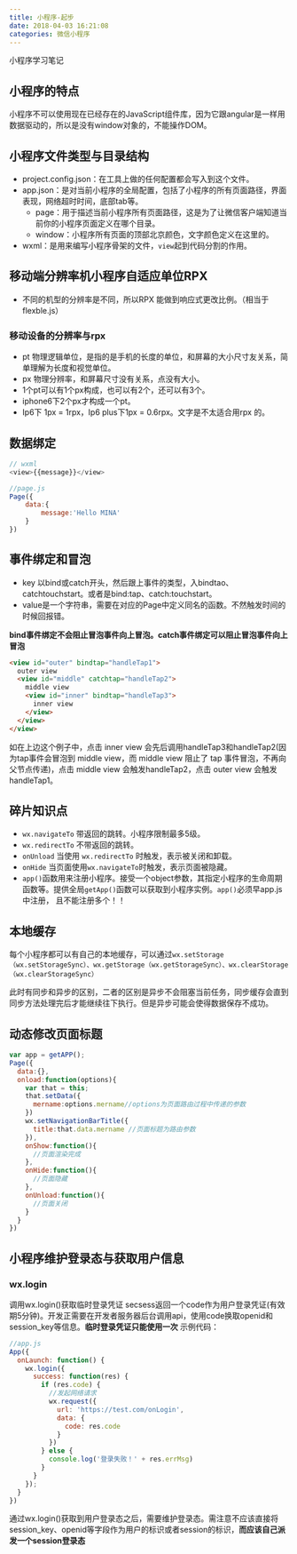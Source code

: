 ```yaml
---
title: 小程序-起步
date: 2018-04-03 16:21:08
categories: 微信小程序
---
```

小程序学习笔记

<!--more-->

## 小程序的特点

小程序不可以使用现在已经存在的JavaScript组件库，因为它跟angular是一样用数据驱动的，所以是没有window对象的，不能操作DOM。

## 小程序文件类型与目录结构
- project.config.json：在工具上做的任何配置都会写入到这个文件。
- app.json：是对当前小程序的全局配置，包括了小程序的所有页面路径，界面表现，网络超时时间，底部tab等。
    - page：用于描述当前小程序所有页面路径，这是为了让微信客户端知道当前你的小程序页面定义在哪个目录。
    - window：小程序所有页面的顶部北京颜色，文字颜色定义在这里的。
- wxml：是用来编写小程序骨架的文件，`view`起到代码分割的作用。

## 移动端分辨率机小程序自适应单位RPX
- 不同的机型的分辨率是不同，所以RPX 能做到响应式更改比例。（相当于flexble.js）

### 移动设备的分辨率与rpx
- pt 物理逻辑单位，是指的是手机的长度的单位，和屏幕的大小尺寸友关系，简单理解为长度和视觉单位。
- px 物理分辨率，和屏幕尺寸没有关系，点没有大小。
- 1个pt可以有1个px构成，也可以有2个，还可以有3个。
- iphone6下2个px才构成一个pt。
- Ip6下 1px = 1rpx，Ip6 plus下1px = 0.6rpx。文字是不太适合用rpx 的。

## 数据绑定
```javascript
// wxml
<view>{{message}}</view>

//page.js
Page({
    data:{
        message:'Hello MINA'
    }
})

```

## 事件绑定和冒泡
- key 以bind或catch开头，然后跟上事件的类型，入bindtao、catchtouchstart。或者是bind:tap、catch:touchstart。
- value是一个字符串，需要在对应的Page中定义同名的函数。不然触发时间的时候回报错。

**bind事件绑定不会阻止冒泡事件向上冒泡。catch事件绑定可以阻止冒泡事件向上冒泡**

```html
<view id="outer" bindtap="handleTap1">
  outer view
  <view id="middle" catchtap="handleTap2">
    middle view
    <view id="inner" bindtap="handleTap3">
      inner view
    </view>
  </view>
</view>
```
如在上边这个例子中，点击 inner view 会先后调用handleTap3和handleTap2(因为tap事件会冒泡到 middle view，而 middle view 阻止了 tap 事件冒泡，不再向父节点传递)，点击 middle view 会触发handleTap2，点击 outer view 会触发handleTap1。

## 碎片知识点

- `wx.navigateTo` 带返回的跳转。小程序限制最多5级。
- `wx.redirectTo` 不带返回的跳转。
- `onUnload` 当使用 `wx.redirectTo` 时触发，表示被关闭和卸载。
- `onHide` 当页面使用`wx.navigateTo`时触发，表示页面被隐藏。
- `app()`函数用来注册小程序。接受一个object参数，其指定小程序的生命周期函数等。提供全局`getApp()`函数可以获取到小程序实例。`app()`必须早app.js中注册，  且不能注册多个！！

## 本地缓存
每个小程序都可以有自己的本地缓存，可以通过`wx.setStorage（wx.setStorageSync）、wx.getStorage（wx.getStorageSync）、wx.clearStorage（wx.clearStorageSync）`

此时有同步和异步的区别，二者的区别是异步不会阻塞当前任务，同步缓存会直到同步方法处理完后才能继续往下执行。但是异步可能会使得数据保存不成功。

## 动态修改页面标题
```javascript
var app = getAPP();
Page({
  data:{},
  onload:function(options){
    var that = this;
    that.setData({
      mername:options.mername//options为页面路由过程中传递的参数
    })
    wx.setNavigationBarTitle({
      title:that.data.mername //页面标题为路由参数
    }),
    onShow:function(){
      //页面渲染完成
    },
    onHide:function(){
      //页面隐藏
    },
    onUnload:function(){
      //页面关闭
    }
  }
})
```
## 小程序维护登录态与获取用户信息

### wx.login

调用wx.login()获取临时登录凭证
secsess返回一个code作为用户登录凭证(有效期5分钟)。开发正需要在开发者服务器后台调用api，使用code换取openid和session_key等信息。**临时登录凭证只能使用一次**
示例代码：
```javascript
//app.js
App({
  onLaunch: function() {
    wx.login({
      success: function(res) {
        if (res.code) {
          //发起网络请求
          wx.request({
            url: 'https://test.com/onLogin',
            data: {
              code: res.code
            }
          })
        } else {
          console.log('登录失败！' + res.errMsg)
        }
      }
    });
  }
})
```

通过wx.login()获取到用户登录态之后，需要维护登录态。需注意不应该直接将session_key、openid等字段作为用户的标识或者session的标识，**而应该自己派发一个session登录态**
